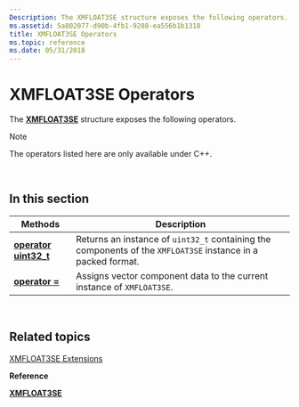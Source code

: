 ```yaml
---
Description: The XMFLOAT3SE structure exposes the following operators.
ms.assetid: 5a802077-d90b-4fb1-9288-ea556b1b1318
title: XMFLOAT3SE Operators
ms.topic: reference
ms.date: 05/31/2018
---
```


# XMFLOAT3SE Operators

The [**XMFLOAT3SE**](/windows/win32/api/directxpackedvector/ns-directxpackedvector-xmfloat3se) structure exposes the following operators.

> [!Note]  
> The operators listed here are only available under C++.

 

## In this section



| Methods                                                               | Description                                                                                                             |
|-----------------------------------------------------------------------|-------------------------------------------------------------------------------------------------------------------------|
| [**operator uint32\_t**](/windows/win32/api/directxpackedvector/nf-directxpackedvector-xmfloat3se-operatoruint32_t)<br/> | Returns an instance of `uint32_t` containing the components of the `XMFLOAT3SE` instance in a packed format.<br/> |
| [**operator =**](xmfloat3se-operator-eq.md)<br/>               | Assigns vector component data to the current instance of `XMFLOAT3SE`.<br/>                                       |



 

## Related topics

<dl> <dt>

[XMFLOAT3SE Extensions](ovw-xmfloat3se-extensions.md)
</dt> <dt>

**Reference**
</dt> <dt>

[**XMFLOAT3SE**](/windows/win32/api/directxpackedvector/ns-directxpackedvector-xmfloat3se)
</dt> </dl>

 

 
